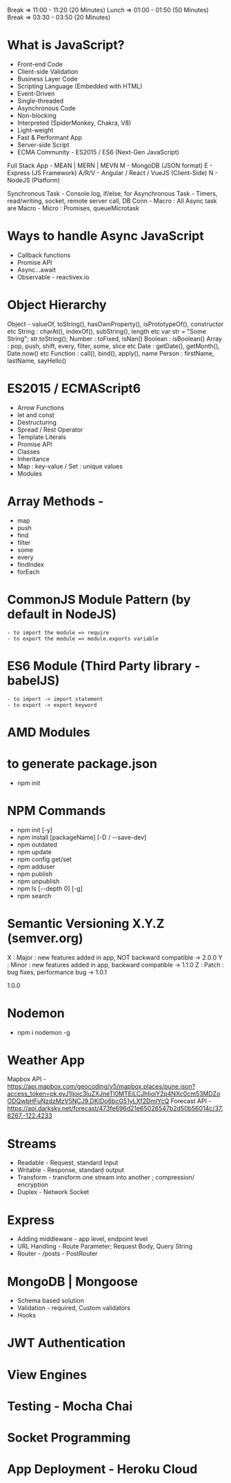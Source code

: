 Break => 11:00 - 11:20 (20 Minutes)
Lunch => 01:00 - 01:50 (50 Minutes)
Break => 03:30 - 03:50 (20 Minutes)

# What is JavaScript?
- Front-end Code
- Client-side Validation
- Business Layer Code
- Scripting Language (Embedded with HTML)
- Event-Driven
- Single-threaded
- Asynchronous Code
- Non-blocking
- Interpreted (SpiderMonkey, Chakra, V8)
- Light-weight
- Fast & Performant App
- Server-side Script
- ECMA Community - ES2015 / ES6 (Next-Gen JavaScript)


Full Stack App - MEAN | MERN | MEVN
M - MongoDB (JSON format)
E - Express (JS Framework)
A/R/V - Angular / React / VueJS (Client-Side)
N - NodeJS (Platform)


Synchronous Task - Console.log, if/else, for
Asynchronous Task - Timers, read/writing, socket, remote server call, DB Conn
    - Macro : All Async task are Macro
    - Micro : Promises, queueMicrotask

# Ways to handle Async JavaScript
- Callback functions
- Promise API
- Async...await
- Observable - reactivex.io


# Object Hierarchy
Object - valueOf, toString(), hasOwnProperty(), isPrototypeOf(), constructor etc
    String : charAt(), indexOf(), subString(), length etc
        var str = "Some String";
        str.toString();
    Number : toFixed, isNan()
    Boolean : isBoolean()
    Array : pop, push, shift, every, filter, some, slice etc
    Date : getDate(), getMonth(), Date.now()  etc
    Function : call(), bind(), apply(), name
    Person : firstName, lastName, sayHello()


# ES2015 / ECMAScript6
- Arrow Functions
- let and const 
- Destructuring
- Spread / Rest Operator
- Template Literals
- Promise API
- Classes
- Inheritance
- Map : key-value / Set : unique values
- Modules


# Array Methods -
- map
- push
- find
- filter
- some
- every
- findIndex
- forEach


# CommonJS Module Pattern (by default in NodeJS)
    - to import the module => require
    - to export the module => module.exports variable
# ES6 Module (Third Party library - babelJS)
    - to import -> import statement
    - to export -> export keyword
# AMD Modules


# to generate package.json
- npm init

# NPM Commands
- npm init [-y]
- npm install [packageName] [-D / --save-dev]
- npm outdated
- npm update
- npm config get/set
- npm adduser
- npm publish
- npm unpublish
- npm ls [--depth 0] [-g]
- npm search <keyword>

# Semantic Versioning X.Y.Z (semver.org)
X : Major : new features added in app, NOT backward compatible -> 2.0.0
Y : Minor : new features added in app, backward compatible -> 1.1.0
Z : Patch : bug fixes, performance bug -> 1.0.1

1.0.0

# Nodemon
- npm i nodemon -g

# Weather App
Mapbox API - 
https://api.mapbox.com/geocoding/v5/mapbox.places/pune.json?access_token=pk.eyJ1Ijoic3luZXJneTI0MTEiLCJhIjoiY2p4NXc0cm53MDZoODQwbHFuNzdzMzV5NCJ9.DKIDo6bcG51yLXf2DmlYcQ
Forecast API -
https://api.darksky.net/forecast/473fe696d21e65026547b2d50b56014c/37.8267,-122.4233


# Streams
- Readable - Request, standard Input
- Writable - Response, standard output
- Transform - transform one stream into another ; compression/ encryption
- Duplex - Network Socket

# Express
- Adding middleware - app level, endpoint level
- URL Handling - Route Parameter; Request Body, Query String
- Router - /posts - PostRouter

# MongoDB | Mongoose
- Schema based solution
- Validation - required, Custom validators
- Hooks

# JWT Authentication

# View Engines

# Testing - Mocha Chai

# Socket Programming

# App Deployment - Heroku Cloud